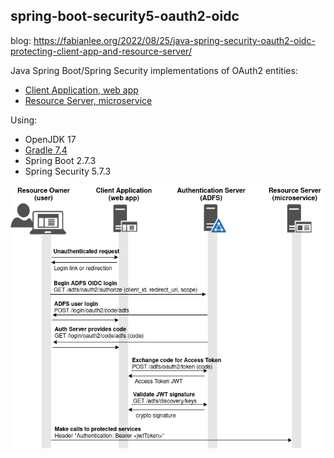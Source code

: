 ## spring-boot-security5-oauth2-oidc

blog: https://fabianlee.org/2022/08/25/java-spring-security-oauth2-oidc-protecting-client-app-and-resource-server/

Java Spring Boot/Spring Security implementations of OAuth2 entities:

* [Client Application, web app](spring-security5-oauth2-client-app/README.md)
* [Resource Server, microservice](spring-security5-oauth2-resource-server/README.md)

Using:
* OpenJDK 17
* [Gradle 7.4](https://docs.gradle.org/current/userguide/compatibility.html)
* Spring Boot 2.7.3
* Spring Security 5.7.3

![OAuth2 Entities](https://github.com/fabianlee/spring-boot-security5-oauth2-oidc/raw/main/diagrams/oauth2-entities.drawio.png)


